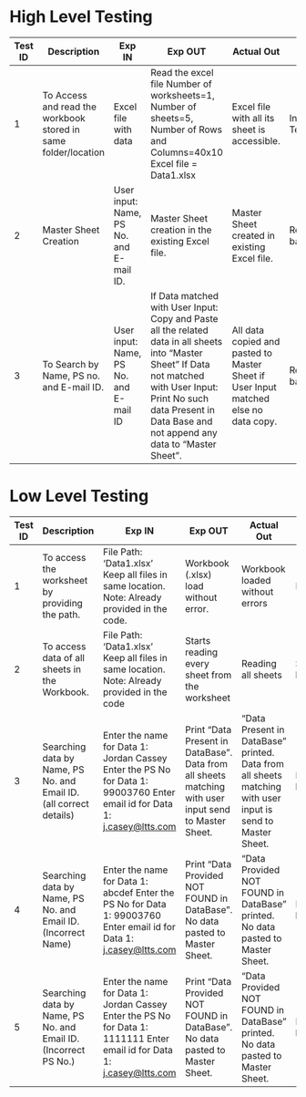 # High Level Testing

| **Test ID** | **Description**                                              | **Exp IN** | **Exp OUT** | **Actual Out** |**Type Of Test**  |    
|-------------|--------------------------------------------------------------|------------|-------------|----------------|------------------|
| 1 | To Access and read the workbook stored in same folder/location | Excel file with data | Read the excel file Number of worksheets=1, Number of sheets=5, Number of Rows and Columns=40x10 Excel file = Data1.xlsx| Excel file with all its sheet is accessible. | Initial Testing |
| 2 | Master Sheet Creation | User input: Name, PS No. and E-mail ID. | Master Sheet creation in the existing Excel file. | Master Sheet created in existing Excel file. |Requirement based |
| 3 | To Search by Name, PS no. and E-mail ID. | User input: Name, PS No. and E-mail ID | If Data matched with User Input: Copy and Paste all the related data in all sheets into “Master Sheet” If Data not matched with User Input: Print No such data Present in Data Base and not append any data to “Master Sheet”. | All data copied and pasted to Master Sheet if User Input matched else no data copy. | Requirement based |


# Low Level Testing

| **Test ID** | **Description**                                              | **Exp IN** | **Exp OUT** | **Actual Out** |**Type Of Test**  |    
|-------------|--------------------------------------------------------------|------------|-------------|----------------|------------------|
| 1 |	To access the worksheet by providing the path. |	File Path: ‘Data1.xlsx’ Keep all files in same location. Note: Already provided in the code. |	Workbook (.xlsx) load without error. | Workbook loaded without errors |	Initial |
| 2 |	To access data of all sheets in the Workbook. |	File Path: ‘Data1.xlsx’ Keep all files in same location. Note: Already provided in the code |	Starts reading every sheet from the worksheet |	Reading all sheets | Scenario based |
| 3	| Searching data by Name, PS No. and Email ID. (all correct details) | Enter the name for Data 1: Jordan Cassey Enter the PS No for Data 1: 99003760 Enter email id for Data 1: j.casey@ltts.com |	Print “Data Present in DataBase”. Data from all sheets matching with user input send to Master Sheet. |	“Data Present in DataBase” printed. Data from all sheets matching with user input is send to Master Sheet. | Requirement based |
| 4 | Searching data by Name, PS No. and Email ID. (Incorrect Name) |	Enter the name for Data 1: abcdef Enter the PS No for Data 1: 99003760 Enter email id for Data 1: j.casey@ltts.com | Print “Data Provided NOT FOUND in DataBase”. No data pasted to Master Sheet. |	“Data Provided NOT FOUND in DataBase” printed. No data pasted to Master Sheet. |	Requirement based |
| 5 |	Searching data by Name, PS No. and Email ID. (Incorrect PS No.) |	Enter the name for Data 1: Jordan Cassey Enter the PS No for Data 1: 1111111 Enter email id for Data 1: j.casey@ltts.com |	Print “Data Provided NOT FOUND in DataBase”. No data pasted to Master Sheet. |	“Data Provided NOT FOUND in DataBase” printed. No data pasted to Master Sheet. |	Requirement based |
